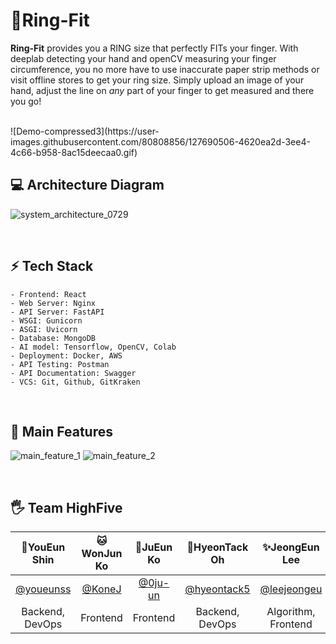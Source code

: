 # :ring:Ring-Fit
<b>Ring-Fit</b> provides you a RING size that perfectly FITs your finger. With deeplab detecting your hand and openCV measuring your finger circumference, you no more have to use inaccurate paper strip methods or visit offline stores to get your ring size. Simply upload an image of your hand, adjust the line on *any* part of your finger to get measured and there you go!

<br>
![Demo-compressed3](https://user-images.githubusercontent.com/80808856/127690506-4620ea2d-3ee4-4c66-b958-8ac15deecaa0.gif)
<br>

## :computer: Architecture Diagram
![system_architecture_0729](https://user-images.githubusercontent.com/80808856/127507618-4b9f71a7-24d8-4630-a11d-258d250125b7.png)

<br>

## :zap: Tech Stack
```
- Frontend: React
- Web Server: Nginx
- API Server: FastAPI
- WSGI: Gunicorn
- ASGI: Uvicorn
- Database: MongoDB
- AI model: Tensorflow, OpenCV, Colab
- Deployment: Docker, AWS
- API Testing: Postman
- API Documentation: Swagger
- VCS: Git, Github, GitKraken
```


<br>

## :round_pushpin: Main Features
![main_feature_1](https://user-images.githubusercontent.com/80808856/127587592-000149a1-ceba-489e-b997-da9cdfd1dfb9.png)
![main_feature_2](https://user-images.githubusercontent.com/80808856/127587604-1059cc70-449d-451d-a64b-b4b5a1ed9856.png)


<br>

## :raised_hand_with_fingers_splayed: Team HighFive
| 💎YouEun Shin | 🐱WonJun Ko | 🍉JuEun Ko | 🍎HyeonTack Oh | ✨JeongEun Lee | 😉LeeJe Jang |
| :----: | :----: | :----: | :----: | :----: | :----: |
| [@youeunss](https://github.com/youeunss) | [@KoneJ](https://github.com/KoneJ) | [@0ju-un](https://github.com/0ju-un) | [@hyeontack5](https://github.com/hyeontack5) | [@leejeongeu](https://github.com/leejeongeu) | [@yds04312](https://github.com/yds04312) |
| Backend, DevOps | Frontend | Frontend | Backend, DevOps | Algorithm, Frontend | Algorithm |